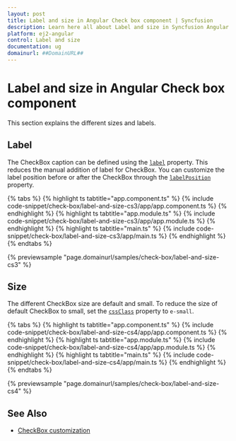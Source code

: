 ```yaml
---
layout: post
title: Label and size in Angular Check box component | Syncfusion
description: Learn here all about Label and size in Syncfusion Angular Check box component of Syncfusion Essential JS 2 and more.
platform: ej2-angular
control: Label and size 
documentation: ug
domainurl: ##DomainURL##
---
```


# Label and size in Angular Check box component

This section explains the different sizes and labels.

## Label

The CheckBox caption can be defined using the [`label`](https://ej2.syncfusion.com/angular/documentation/api/check-box#label) property. This reduces the manual addition of label for CheckBox. You can customize the label position before or after the CheckBox through the [`labelPosition`](https://ej2.syncfusion.com/angular/documentation/api/check-box#labelposition) property.

{% tabs %}
{% highlight ts tabtitle="app.component.ts" %}
{% include code-snippet/check-box/label-and-size-cs3/app/app.component.ts %}
{% endhighlight %}
{% highlight ts tabtitle="app.module.ts" %}
{% include code-snippet/check-box/label-and-size-cs3/app/app.module.ts %}
{% endhighlight %}
{% highlight ts tabtitle="main.ts" %}
{% include code-snippet/check-box/label-and-size-cs3/app/main.ts %}
{% endhighlight %}
{% endtabs %}
  
{% previewsample "page.domainurl/samples/check-box/label-and-size-cs3" %}

## Size

The different CheckBox size are default and small. To reduce the size of default CheckBox to small, set the [`cssClass`](https://ej2.syncfusion.com/angular/documentation/api/check-box#cssclass) property to `e-small`.

{% tabs %}
{% highlight ts tabtitle="app.component.ts" %}
{% include code-snippet/check-box/label-and-size-cs4/app/app.component.ts %}
{% endhighlight %}
{% highlight ts tabtitle="app.module.ts" %}
{% include code-snippet/check-box/label-and-size-cs4/app/app.module.ts %}
{% endhighlight %}
{% highlight ts tabtitle="main.ts" %}
{% include code-snippet/check-box/label-and-size-cs4/app/main.ts %}
{% endhighlight %}
{% endtabs %}
  
{% previewsample "page.domainurl/samples/check-box/label-and-size-cs4" %}

## See Also

* [CheckBox customization](./how-to/customized-checkbox)